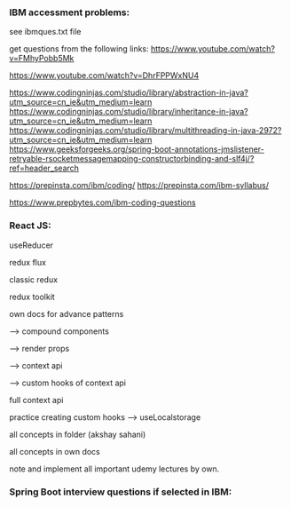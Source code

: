 ### IBM accessment problems:

see ibmques.txt file

get questions from the following links:
https://www.youtube.com/watch?v=FMhyPobb5Mk

https://www.youtube.com/watch?v=DhrFPPWxNU4

https://www.codingninjas.com/studio/library/abstraction-in-java?utm_source=cn_ie&utm_medium=learn
https://www.codingninjas.com/studio/library/inheritance-in-java?utm_source=cn_ie&utm_medium=learn
https://www.codingninjas.com/studio/library/multithreading-in-java-2972?utm_source=cn_ie&utm_medium=learn
https://www.geeksforgeeks.org/spring-boot-annotations-jmslistener-retryable-rsocketmessagemapping-constructorbinding-and-slf4j/?ref=header_search

https://prepinsta.com/ibm/coding/
https://prepinsta.com/ibm-syllabus/

https://www.prepbytes.com/ibm-coding-questions

### React JS:

useReducer

redux flux

classic redux

redux toolkit

own docs for advance patterns

--> compound components

--> render props

--> context api

--> custom hooks of context api

full context api

practice creating custom hooks --> useLocalstorage

all concepts in folder (akshay sahani)

all concepts in own docs

note and implement all important udemy lectures by own.

### Spring Boot interview questions if selected in IBM:
